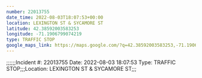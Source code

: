 ```yaml
---
number: 22013755
date_time: 2022-08-03T18:07:53+00:00
location: LEXINGTON ST & SYCAMORE ST
latitude: 42.38592003583253
longitude: -71.1906799074219
type: TRAFFIC STOP
google_maps_link: https://maps.google.com/?q=42.38592003583253,-71.1906799074219
---
```


;;;;;;Incident #: 22013755  Date: 2022-08-03 18:07:53   Type: TRAFFIC STOP;;;Location: LEXINGTON ST & SYCAMORE ST;;;
